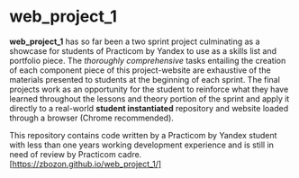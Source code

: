# web_project_1

 **web_project_1** has so far been a two sprint project culminating as a showcase for students of Practicom by Yandex
to use as a skills list and portfolio piece. The *thoroughly comprehensive* tasks entailing the creation of each component piece of this project-website are exhaustive of the materials presented to students at the beginning of each sprint. The final projects work as an opportunity for the student to reinforce what they have learned throughout the lessons and theory portion of the sprint and apply it directly to a real-world __student instantiated__ repository and website loaded through a browser (Chrome recommended).

This repository contains code written by a Practicom by Yandex student with less than one years working development
experience and is still in need of review by Practicom cadre. [https://zbozon.github.io/web_project_1/]




